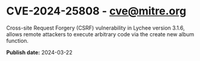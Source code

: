 # CVE-2024-25808 - cve@mitre.org

Cross-site Request Forgery (CSRF) vulnerability in Lychee version 3.1.6, allows remote attackers to execute arbitrary code via the create new album function.

**Publish date:** 2024-03-22
